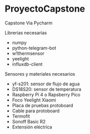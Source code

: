 # ProyectoCapstone
Capstone Via Pycharm

Librerias necesarias
- numpy
- python-telegram-bot
- w1thermsensor
- yeelight
- influxdb-client

Sensores y materiales necesarios
- yf-s201: sensor de flujo de agua
- DS18S20: sensor de temperatura
- Raspberry Pi 4 o Rapsberry Pico
- Foco Yeelight Xiaomi
- Placa de pruebas protoboard
- Cable para protoboard
- Termofit
- Sonoff Basic R2
- Extensión eléctrica


